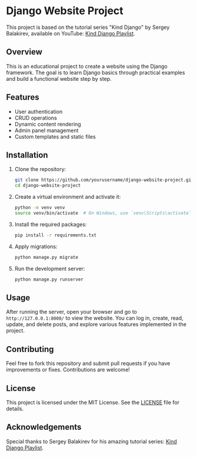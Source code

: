 # Django Website Project

This project is based on the tutorial series "Kind Django" by Sergey Balakirev, available on YouTube: [Kind Django Playlist](https://www.youtube.com/playlist?list=PLA0M1Bcd0w8yU5h2vwZ4LO7h1xt8COUXl).

## Overview

This is an educational project to create a website using the Django framework. The goal is to learn Django basics through practical examples and build a functional website step by step.

## Features

- User authentication
- CRUD operations
- Dynamic content rendering
- Admin panel management
- Custom templates and static files

## Installation

1. Clone the repository:
    ```bash
    git clone https://github.com/yourusername/django-website-project.git
    cd django-website-project
    ```

2. Create a virtual environment and activate it:
    ```bash
    python -m venv venv
    source venv/bin/activate  # On Windows, use `venv\Scripts\activate`
    ```

3. Install the required packages:
    ```bash
    pip install -r requirements.txt
    ```

4. Apply migrations:
    ```bash
    python manage.py migrate
    ```

5. Run the development server:
    ```bash
    python manage.py runserver
    ```

## Usage

After running the server, open your browser and go to `http://127.0.0.1:8000/` to view the website. You can log in, create, read, update, and delete posts, and explore various features implemented in the project.

## Contributing

Feel free to fork this repository and submit pull requests if you have improvements or fixes. Contributions are welcome!

## License

This project is licensed under the MIT License. See the [LICENSE](LICENSE) file for details.

## Acknowledgements

Special thanks to Sergey Balakirev for his amazing tutorial series: [Kind Django Playlist](https://www.youtube.com/playlist?list=PLA0M1Bcd0w8yU5h2vwZ4LO7h1xt8COUXl).
